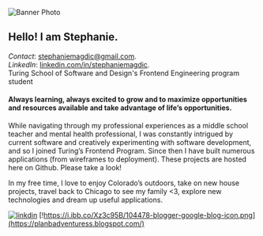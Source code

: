 ![Banner Photo](https://i.ibb.co/wL4MZG7/banner-photo.jpg)

## Hello! I am Stephanie. 

_Contact_: stephaniemagdic@gmail.com.  
_LinkedIn_: [linkedin.com/in/stephaniemagdic](linkedin.com/in/stephaniemagdic).  
Turing School of Software and Design's Frontend Engineering program student

#### Always learning, always excited to grow and to maximize opportunities and resources available and take advantage of life’s opportunities. 

While navigating through my professional experiences as a middle school teacher and mental health professional, I was constantly intrigued by current software and creatively experimenting with software development, and so I joined Turing’s Frontend Program. Since then I have built numerous applications (from wireframes to deployment). These projects are hosted here on Github. Please take a look! 

In my free time, I love to enjoy Colorado’s outdoors, take on new house projects, travel back to Chicago to see my family <3, explore new technologies and dream up useful applications.

[![linkdin](https://i.ibb.co/Cb8HPGC/linkedin.png)](https://www.linkedin.com/in/stephaniemagdic/) [!https://i.ibb.co/Xz3c95B/104478-blogger-google-blog-icon.png](https://planbadventuress.blogspot.com/)

